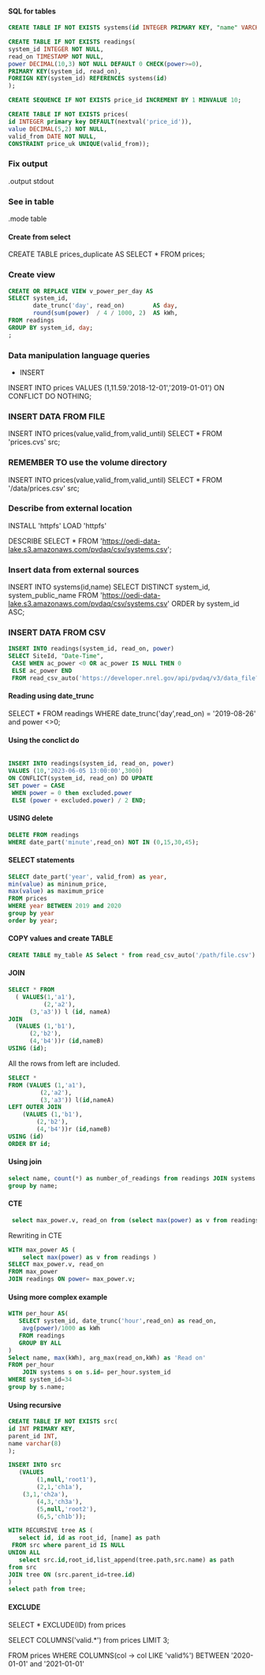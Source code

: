 #### SQL for tables

```sql
CREATE TABLE IF NOT EXISTS systems(id INTEGER PRIMARY KEY, "name" VARCHAR NOT NULL);
```


```sql
CREATE TABLE IF NOT EXISTS readings(
system_id INTEGER NOT NULL,
read_on TIMESTAMP NOT NULL,
power DECIMAL(10,3) NOT NULL DEFAULT 0 CHECK(power>=0),
PRIMARY KEY(system_id, read_on),
FOREIGN KEY(system_id) REFERENCES systems(id)
);
```

```sql
CREATE SEQUENCE IF NOT EXISTS price_id INCREMENT BY 1 MINVALUE 10;
```

```sql
CREATE TABLE IF NOT EXISTS prices(
id INTEGER primary key DEFAULT(nextval('price_id')),
value DECIMAL(5,2) NOT NULL,
valid_from DATE NOT NULL,
CONSTRAINT price_uk UNIQUE(valid_from));
```


### Fix output

.output stdout

### See in table

.mode table

#### Create from select

CREATE TABLE prices_duplicate AS
SELECT * FROM prices;


### Create view

```sql
CREATE OR REPLACE VIEW v_power_per_day AS
SELECT system_id,
       date_trunc('day', read_on)        AS day,
       round(sum(power)  / 4 / 1000, 2)  AS kWh,
FROM readings
GROUP BY system_id, day;
;

```

### Data manipulation language queries

- INSERT

INSERT INTO prices
VALUES (1,11.59.'2018-12-01','2019-01-01')
ON CONFLICT DO NOTHING;

### INSERT DATA FROM FILE
INSERT INTO prices(value,valid_from,valid_until)
SELECT * FROM 'prices.cvs' src;


### REMEMBER TO use the volume directory
INSERT INTO prices(value,valid_from,valid_until) SELECT * FROM '/data/prices.csv' src;



### Describe from external location
INSTALL 'httpfs'
LOAD 'httpfs'

DESCRIBE SELECT * FROM 'https://oedi-data-lake.s3.amazonaws.com/pvdaq/csv/systems.csv';


### Insert data from external sources


INSERT INTO systems(id,name) SELECT DISTINCT system_id, system_public_name FROM 'https://oedi-data-lake.s3.amazonaws.com/pvdaq/csv/systems.csv' ORDER by system_id ASC;


### INSERT DATA FROM CSV

```sql
INSERT INTO readings(system_id, read_on, power) 
SELECT SiteId, "Date-Time",
 CASE WHEN ac_power <0 OR ac_power IS NULL THEN 0 
 ELSE ac_power END
 FROM read_csv_auto('https://developer.nrel.gov/api/pvdaq/v3/data_file?api_key=DEMO_KEY&system_id=34&year=2019');
```

#### Reading using date_trunc

SELECT * FROM readings WHERE date_trunc('day',read_on) = '2019-08-26' and power <>0;

#### Using the conclict do

```sql

INSERT INTO readings(system_id, read_on, power)
VALUES (10,'2023-06-05 13:00:00',3000)
ON CONFLICT(system_id, read_on) DO UPDATE
SET power = CASE
 WHEN power = 0 then excluded.power
 ELSE (power + excluded.power) / 2 END;
```


#### USING delete

```sql
DELETE FROM readings
WHERE date_part('minute',read_on) NOT IN (0,15,30,45);

```


#### SELECT statements

```sql
SELECT date_part('year', valid_from) as year,
min(value) as mininum_price,
max(value) as maximum_price
FROM prices
WHERE year BETWEEN 2019 and 2020
group by year
order by year;

```

 
#### COPY values and create TABLE
```sql
CREATE TABLE my_table AS Select * from read_csv_auto('/path/file.csv')
```

#### JOIN

```sql
SELECT * FROM
  ( VALUES(1,'a1'),
          (2,'a2'),
 	  (3,'a3')) l (id, nameA)
JOIN
  (VALUES (1,'b1'),
	  (2,'b2'),
	  (4,'b4'))r (id,nameB)
USING (id);

```

All the rows from left are included.

```sql
SELECT * 
FROM (VALUES (1,'a1'),
	     (2,'a2'),
	     (3,'a3')) l(id,nameA)
LEFT OUTER JOIN
    (VALUES (1,'b1'),
	    (2,'b2'),
	    (4,'b4'))r (id,nameB)
USING (id)
ORDER BY id;
```
#### Using join

```sql
select name, count(*) as number_of_readings from readings JOIN systems ON id = system_id 
group by name;
```

#### CTE

```sql
 select max_power.v, read_on from (select max(power) as v from readings) max_power JOIN readings ON power=max_power.v;
```

Rewriting in CTE

```sql
WITH max_power AS (
    select max(power) as v from readings )
SELECT max_power.v, read_on 
FROM max_power
JOIN readings ON power= max_power.v;
``` 

#### Using more complex example

```sql
WITH per_hour AS(
   SELECT system_id, date_trunc('hour',read_on) as read_on,
	avg(power)/1000 as kWh
   FROM readings
   GROUP BY ALL
)
Select name, max(kWh), arg_max(read_on,kWh) as 'Read on' 
FROM per_hour
    JOIN systems s on s.id= per_hour.system_id
WHERE system_id=34
group by s.name;

```

#### Using recursive

```sql
CREATE TABLE IF NOT EXISTS src(
id INT PRIMARY KEY,
parent_id INT,
name varchar(8)
);
```

```sql
INSERT INTO src
   (VALUES
        (1,null,'root1'),
        (2,1,'ch1a'),
	(3,1,'ch2a'),
        (4,3,'ch3a'),
        (5,null,'root2'),
        (6,5,'ch1b'));
```

```sql
WITH RECURSIVE tree AS (
   select id, id as root_id, [name] as path
 FROM src where parent_id IS NULL
UNION ALL
   select src.id,root_id,list_append(tree.path,src.name) as path
from src
JOIN tree ON (src.parent_id=tree.id)
)
select path from tree;
```

#### EXCLUDE
SELECT * EXCLUDE(ID)
from prices

SELECT COLUMNS('valid.*') from prices LIMIT 3;

FROM prices
WHERE COLUMNS(col -> col LIKE 'valid%')
BETWEEN '2020-01-01' and '2021-01-01'

